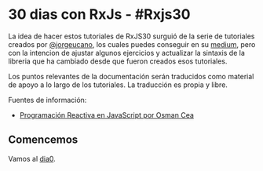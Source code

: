 # 30 dias con RxJs - #Rxjs30 

La idea de hacer estos tutoriales de RxJS30 surguió de la serie de tutoriales creados por [@jorgeucano](https://github.com/jorgeucano), los cuales puedes conseguir en su [medium](https://medium.com/@jorgeucano/30-d%C3%ADas-con-rxjs-d%C3%ADa-1-e911e68f6063), pero con la intencion de ajustar algunos ejercicios y actualizar la sintaxis de la libreria que ha cambiado desde que fueron creados esos tutoriales.

Los puntos relevantes de la documentación serán traducidos como material de apoyo a lo largo de los tutoriales. La traducción es propia y libre.

Fuentes de información:
- [Programación Reactiva en JavaScript por Osman Cea](https://medium.com/@osmancea/programación-reactiva-en-javascript-997478d45bfb)

## Comencemos

Vamos al [dia0](https://github.com/suga0828/RxJS30/tree/master/Dia0/dia0.md).